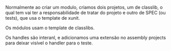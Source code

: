 Normalmente ao criar um modulo, criamos dois projetos, um de classlib, o qual tem vai ter a responsabilidade de tratar do projeto e outro de SPEC (ou tests), que usa o template de xunit.

Os módulos usam o template de  classlibs. 

Os handles são interanl, e adicionamos uma extensão no assembly projects para deixar visível o handler para o teste. 